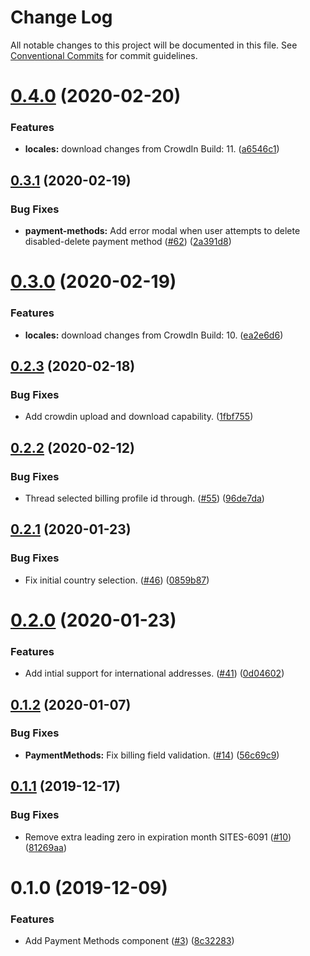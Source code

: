 # Change Log

All notable changes to this project will be documented in this file.
See [Conventional Commits](https://conventionalcommits.org) for commit guidelines.

# [0.4.0](https://git.faithlife.dev/Logos/FaithlifeEquipment/compare/@faithlife/payment-methods@0.3.1...@faithlife/payment-methods@0.4.0) (2020-02-20)


### Features

* **locales:** download changes from CrowdIn Build: 11. ([a6546c1](https://git.faithlife.dev/Logos/FaithlifeEquipment/commits/a6546c12a82d89d425d13425f66182f2cb39ee94))





## [0.3.1](https://git.faithlife.dev/Logos/FaithlifeEquipment/compare/@faithlife/payment-methods@0.3.0...@faithlife/payment-methods@0.3.1) (2020-02-19)


### Bug Fixes

* **payment-methods:** Add error modal when user attempts to delete disabled-delete payment method ([#62](https://git.faithlife.dev/Logos/FaithlifeEquipment/issues/62)) ([2a391d8](https://git.faithlife.dev/Logos/FaithlifeEquipment/commits/2a391d8bacfa062a33abdf324c5d9f8aa80385b4))





# [0.3.0](https://git.faithlife.dev/Logos/FaithlifeEquipment/compare/@faithlife/payment-methods@0.2.3...@faithlife/payment-methods@0.3.0) (2020-02-19)


### Features

* **locales:** download changes from CrowdIn Build: 10. ([ea2e6d6](https://git.faithlife.dev/Logos/FaithlifeEquipment/commits/ea2e6d6b1797f0f5a987ace39428c088a896c8f2))





## [0.2.3](https://git.faithlife.dev/Logos/FaithlifeEquipment/compare/@faithlife/payment-methods@0.2.2...@faithlife/payment-methods@0.2.3) (2020-02-18)


### Bug Fixes

* Add crowdin upload and download capability. ([1fbf755](https://git.faithlife.dev/Logos/FaithlifeEquipment/commits/1fbf7553f81204a200cd14963b6fb2c545592133))





## [0.2.2](https://git.faithlife.dev/Logos/FaithlifeEquipment/compare/@faithlife/payment-methods@0.2.1...@faithlife/payment-methods@0.2.2) (2020-02-12)


### Bug Fixes

* Thread selected billing profile id through. ([#55](https://git.faithlife.dev/Logos/FaithlifeEquipment/issues/55)) ([96de7da](https://git.faithlife.dev/Logos/FaithlifeEquipment/commits/96de7dabd035399b99793109660a06461fe3ac9b))





## [0.2.1](https://git.faithlife.dev/Logos/FaithlifeEquipment/compare/@faithlife/payment-methods@0.2.0...@faithlife/payment-methods@0.2.1) (2020-01-23)


### Bug Fixes

* Fix initial country selection. ([#46](https://git.faithlife.dev/Logos/FaithlifeEquipment/issues/46)) ([0859b87](https://git.faithlife.dev/Logos/FaithlifeEquipment/commits/0859b87472716d92562b1175e34810a3d8c8f966))





# [0.2.0](https://git.faithlife.dev/Logos/FaithlifeEquipment/compare/@faithlife/payment-methods@0.1.2...@faithlife/payment-methods@0.2.0) (2020-01-23)


### Features

* Add intial support for international addresses. ([#41](https://git.faithlife.dev/Logos/FaithlifeEquipment/issues/41)) ([0d04602](https://git.faithlife.dev/Logos/FaithlifeEquipment/commits/0d04602b3c4eb6f8cdef47a662e7d2a18cb08731))





## [0.1.2](https://git.faithlife.dev/Logos/FaithlifeEquipment/compare/@faithlife/payment-methods@0.1.1...@faithlife/payment-methods@0.1.2) (2020-01-07)


### Bug Fixes

* **PaymentMethods:** Fix billing field validation. ([#14](https://git.faithlife.dev/Logos/FaithlifeEquipment/issues/14)) ([56c69c9](https://git.faithlife.dev/Logos/FaithlifeEquipment/commits/56c69c9964531b1fc7b5838e3968b37de3886cb4))





## [0.1.1](https://git.faithlife.dev/Logos/FaithlifeEquipment/compare/@faithlife/payment-methods@0.1.0...@faithlife/payment-methods@0.1.1) (2019-12-17)


### Bug Fixes

* Remove extra leading zero in expiration month SITES-6091 ([#10](https://git.faithlife.dev/Logos/FaithlifeEquipment/issues/10)) ([81269aa](https://git.faithlife.dev/Logos/FaithlifeEquipment/commits/81269aae4659d03572444415ff9fa2e40b6ae9f8))





# 0.1.0 (2019-12-09)


### Features

* Add Payment Methods component  ([#3](https://git.faithlife.dev/Logos/FaithlifeEquipment/issues/3)) ([8c32283](https://git.faithlife.dev/Logos/FaithlifeEquipment/commits/8c32283a0881f2656180a64af945fd37e992dab4))
